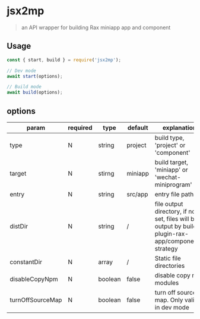 # jsx2mp

> an API wrapper for building Rax miniapp app and component

## Usage

```js
const { start, build } = require('jsx2mp');

// Dev mode
await start(options);

// Build mode
await build(options);
```

## options

| param            | required | type    | default | explanation                                                  |
| ---------------- | -------- | ------- | ------- | ------------------------------------------------------------ |
| type             | N        | string  | project | build type,  'project' or 'component'                        |
| target           | N        | stirng  | miniapp | build target, 'miniapp' or 'wechat-miniprogram'              |
| entry            | N        | string  | src/app | entry file path                                              |
| distDir          | N        | string  | /       | file output directory, if not set, files will be output by build-plugin-rax-app/component's strategy |
| constantDir      | N        | array   | /       | Static file directories                                      |
| disableCopyNpm   | N        | boolean | false   | disable copy npm modules                                     |
| turnOffSourceMap | N        | boolean | false   | turn off source map. Only valid in dev mode                  |

